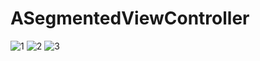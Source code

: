 ASegmentedViewController
==========================
![1](https://raw.github.com/andekar/ASegmentViewController/master/blueView.png)
![2](https://raw.github.com/andekar/ASegmentViewController/master/whiteView.png)
![3](https://raw.github.com/andekar/ASegmentViewController/master/greenView.png)
